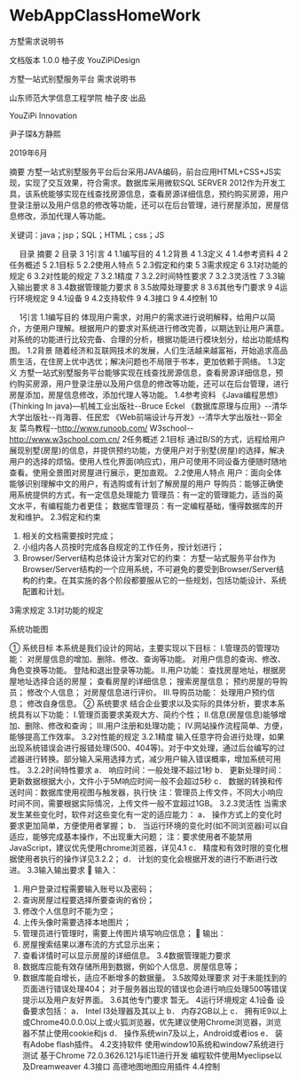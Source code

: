 # WebAppClassHomeWork
方墅需求说明书

文档版本	1.0.0
柚子皮
YouZiPiDesign

方墅一站式别墅服务平台
需求说明书

 

山东师范大学信息工程学院
柚子皮·出品

YouZiPi Innovation

尹子琛&方静熙

2019年6月

摘要
方墅一站式别墅服务平台后台采用JAVA编码，前台应用HTML+CSS+JS实现，实现了交互效果，符合需求。数据库采用微软SQL SERVER 2012作为开发工具，该系统能够实现在线查找房源信息，查看房源详细信息，预约购买房源，用户登录注册以及用户信息的修改等功能，还可以在后台管理，进行房屋添加，房屋信息修改，添加代理人等功能。

关键词：java；jsp；SQL；HTML；css；JS





 
目录
摘要	2
目录	3
1引言	4
1.1编写目的	4
1.2背景	4
1.3定义	4
1.4参考资料	4
2任务概述	5
2.1目标	5
2.2使用人特点	5
2.3假定和约束	5
3需求规定	6
3.1对功能的规定	6
3.2对性能的规定	7
3.2.1精度	7
3.2.2时间特性要求	7
3.2.3灵活性	7
3.3输入输出要求	8
3.4数据管理能力要求	8
3.5故障处理要求	8
3.6其他专门要求	9
4运行环境规定	9
4.1设备	9
4.2支持软件	9
4.3接口	9
4.4控制	10


 
1引言
1.1编写目的
体现用户需求，对用户的需求进行说明解释，给用户以简介，方便用户理解。根据用户的要求对系统进行修改完善，以期达到让用户满意。对系统的功能进行比较完备、合理的分析，根据功能进行模块划分，给出功能结构图。
1.2背景
随着经济和互联网技术的发展，人们生活越来越富裕，开始追求高品质生活，在住房上优中选优；解决问题也不局限于书本，更加依赖于网络。
1.3定义
方墅一站式别墅服务平台能够实现在线查找房源信息，查看房源详细信息，预约购买房源，用户登录注册以及用户信息的修改等功能，还可以在后台管理，进行房屋添加，房屋信息修改，添加代理人等功能。
1.4参考资料
《Java编程思想》(Thinking In java)—机械工业出版社--Bruce Eckel
《数据库原理与应用》--清华大学出版社--肖海蓉、任民宏
《Web前端设计与开发》--清华大学出版社--郭全友
菜鸟教程--http://www.runoob.com/
W3school--http://www.w3school.com.cn/
2任务概述
2.1目标
通过B/S的方式，远程给用户展现别墅(房屋)的信息，并提供预约功能，方便用户对于别墅(房屋)的选择，解决用户的选择的烦恼。使用人性化界面(响应式)，用户可使用不同设备方便随时随地查看。使用全景图对房屋进行展示，更加直观。
2.2使用人特点
用户：面向全体能够识别理解中文的用户，有选购或有计划了解房屋的用户
导购员：能够正确使用系统提供的方式，有一定信息处理能力
管理员：有一定的管理能力，适当的英文水平，有编程能力者更佳；
数据库管理员：有一定编程基础，懂得数据库的开发和维护。
2.3假定和约束
1)	相关的文档需要按时完成； 
2)	小组内各人员按时完成各自规定的工作任务，按计划进行；
3)	Browser/Server结构总体设计方案对它的约束：
方墅一站式服务平台作为Browser/Server结构的一个应用系统，不可避免的要受到Browser/Server结构的约束。在其实施的各个阶段都要服从它的一些规划，包括功能设计、系统配置和计划。

 

3需求规定 
3.1对功能的规定
 
系统功能图

①	系统目标
本系统是我们设计的网站，主要实现以下目标：
Ⅰ.管理员的管理功能：
对房屋信息的增加、删除、修改、查询等功能。
对用户信息的查询、修改、角色变换等功能。
登陆和退出登录等功能。
Ⅱ.用户功能：
查找房屋地址，根据房屋地址选择合适的房屋；
查看房屋的详细信息；
搜索房屋信息；
预约房屋的导购员；
修改个人信息；
对房屋信息进行评价。
Ⅲ.导购员功能：
处理用户预约信息；
修改自身信息。
②	系统要求
结合企业要求以及实际的具体分析，要求本系统具有以下功能：
Ⅰ.管理页面要求美观大方、简约个性；
Ⅱ.信息(房屋信息)能够增加、删除、修改和查询；
Ⅲ.用户注册和处理功能；
Ⅳ.网站操作流程简单、方便，能够提高工作效率。
3.2对性能的规定
3.2.1精度
输入任意字符会进行处理，如果出现系统错误会进行报错处理(500、404等)。对于中文处理，通过后台编写的过滤器进行转换。部分输入采用选择方式，减少用户输入错误概率，增加系统可用性。
3.2.2时间特性要求
a．	响应时间：一般处理不超过1秒
b．	更新处理时间：更新数据根据大小，文件小于5M响应时间一般不会超过5秒
c．	数据的转换和传送时间：数据库使用视图与触发器，执行快
注：管理员上传文件，不同大小响应时间不同，需要根据实际情况，上传文件一般不宜超过1GB。
3.2.3灵活性
当需求发生某些变化时，软件对这些变化有一定的适应能力：
a．	操作方式上的变化时要求更加简单，方便使用者掌握；
b．	当运行环境的变化时(如不同浏览器)可以自适应，能够完成基本操作，不出现重大问题；
注：要求使用者不能禁用JavaScript，建议优先使用chrome浏览器，详见4.1
c．	精度和有效时限的变化根据使用者执行的操作详见3.2.2；
d．	计划的变化会根据开发的进行不断进行改进。
3.3输入输出要求
	输入：
1)	用户登录过程需要输入账号以及密码；
2)	查询房屋过程要选择所要查询的省份；
3)	修改个人信息时不能为空；
4)	上传头像时需要选择本地图片；
5)	管理员进行管理时，需要上传图片填写响应信息；
	输出：
1)	房屋搜索结果以瀑布流的方式显示出来；
2)	查看详情时可以显示房屋的详细信息。
3.4数据管理能力要求
1)	数据库应能有效存储所用到数据，例如个人信息、房屋信息等；
2)	数据库能自增长，适应不断增多的数据量。
3.5故障处理要求
对于未能找到的页面进行错误处理404；
对于服务器出现的错误也会进行响应处理500等错误提示以及用户友好界面。
3.6其他专门要求
暂无。
4运行环境规定
4.1设备
设备要求包括：
a．	Intel I3处理器及其以上
b．	内存2GB以上
c．	拥有IE9以上或Chrome40.0.0.0以上或火狐浏览器，优先建议使用Chrome浏览器，浏览器不禁止使用cookie和js
d．	操作系统win7及以上，Android或者ios
e．	装有Adobe flash插件。
4.2支持软件
使用window10系统和window7系统进行测试
基于Chrome 72.0.3626.121与IE11进行开发
编程软件使用Myeclipse以及Dreamweaver
4.3接口
高德地图地图应用插件
4.4控制

